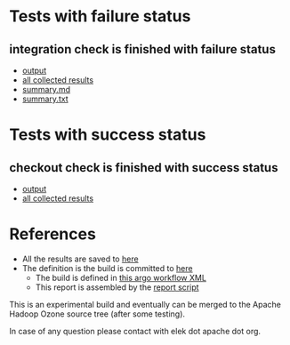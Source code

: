 # Tests with failure status

## integration check is finished with failure status

   * [output](https://raw.githubusercontent.com/elek/ozone-ci-03/master/pr/pr-hdds-2454-nrt58/integration/output.log)
   * [all collected results](https://github.com/elek/ozone-ci-03/tree/master/pr/pr-hdds-2454-nrt58/integration)
   * [summary.md](https://github.com/elek/ozone-ci-03/tree/master/pr/pr-hdds-2454-nrt58/integration/summary.md)
   * [summary.txt](https://github.com/elek/ozone-ci-03/tree/master/pr/pr-hdds-2454-nrt58/integration/summary.txt)



# Tests with success status

## checkout check is finished with success status

   * [output](https://raw.githubusercontent.com/elek/ozone-ci-03/master/pr/pr-hdds-2454-nrt58/checkout/output.log)
   * [all collected results](https://github.com/elek/ozone-ci-03/tree/master/pr/pr-hdds-2454-nrt58/checkout)




# References

 * All the results are saved to [here](https://github.com/elek/ozone-ci-03/tree/master/pr/pr-hdds-2454-nrt58/)
 * The definition is the build is committed to [here](https://github.com/elek/argo-ozone)
    * The build is defined in [this argo workflow XML](https://github.com/elek/argo-ozone/blob/master/ozone-build.yaml)
    * This report is assembled by the [report script](https://github.com/elek/argo-ozone/blob/master/scripts/report.sh)

This is an experimental build and eventually can be merged to the Apache Hadoop Ozone source tree (after some testing).

In case of any question please contact with elek dot apache dot org.
